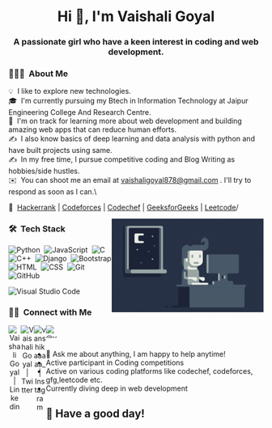 
<h1 align="center">Hi 👋, I'm Vaishali Goyal</h1>
<h3 align="center">A passionate girl who have a keen interest in coding and web development.</h3>


<!-- ## 👋 &nbsp;Hey there! I'm Aditya -->

### 👨🏻‍💻 &nbsp;About Me

💡 &nbsp;I like to explore new technologies.\
🎓 &nbsp;I'm currently pursuing my Btech in Information Technology at Jaipur Engineering College And Research Centre.\
🌱 &nbsp;I'm on track for learning more about web development and building amazing web apps that can reduce human efforts.\
✍️ &nbsp;I also know basics of deep learning and data analysis with python and have built projects using same.\
✍️ &nbsp;In my free time, I pursue competitive coding and Blog Writing as hobbies/side hustles.\
✉️ &nbsp;You can shoot me an email at vaishaligoyal878@gmail.com . I'll try to respond as soon as I can.\
<!-- 📄 &nbsp;Please have a look at my [Résumé](https://drive.google.com/file/d/1wnvbTO-SeX0WyimWcFUNgGa7kor1kiM1/view?usp=sharing) for more details about me. I'm open to feedback and suggestions!\ -->
🌱 &nbsp;[Hackerrank](https://www.hackerrank.com/vaishaligoyal878?hr_r=1) | [Codeforces](https://codeforces.com/profile/vaishaligoyal878) | [Codechef](https://www.codechef.com/users/vaishali878) | [GeeksforGeeks](https://auth.geeksforgeeks.org/user/vaishaligoyal878/practice/) | [Leetcode](https://leetcode.com/vaishaligoyal878/)/


<img alt="Night Coding" src="https://raw.githubusercontent.com/AVS1508/AVS1508/master/assets/Night-Coding.gif" align="right"/>

### 🛠 &nbsp;Tech Stack

![Python](https://img.shields.io/badge/-Python-05122A?style=flat&logo=python)&nbsp;
![JavaScript](https://img.shields.io/badge/-JavaScript-05122A?style=flat&logo=javascript)&nbsp;
![C](https://img.shields.io/badge/-C-05122A?style=flat&logo=C&logoColor=A8B9CC)&nbsp;
![C++](https://img.shields.io/badge/-C++-05122A?style=flat&logo=C%2B%2B&logoColor=00599C)&nbsp;
![Django](https://img.shields.io/badge/-Django-05122A?style=flat&logo=django&logoColor=092E20)&nbsp;
![Bootstrap](https://img.shields.io/badge/-Bootstrap-05122A?style=flat&logo=bootstrap&logoColor=563D7C)\
![HTML](https://img.shields.io/badge/-HTML-05122A?style=flat&logo=HTML5)&nbsp;
![CSS](https://img.shields.io/badge/-CSS-05122A?style=flat&logo=CSS3&logoColor=1572B6)&nbsp;
![Git](https://img.shields.io/badge/-Git-05122A?style=flat&logo=git)&nbsp;
![GitHub](https://img.shields.io/badge/-GitHub-05122A?style=flat&logo=github)&nbsp;

![Visual Studio Code](https://img.shields.io/badge/-Visual%20Studio%20Code-05122A?style=flat&logo=visual-studio-code&logoColor=007ACC)&nbsp;

<!-- 
### ⚙️ &nbsp;GitHub Analytics

<p align="center">
<a href="https://github.com/AVS1508">
  <img height="180em" src="https://github-readme-stats-eight-theta.vercel.app/api?username=AVS1508&show_icons=true&theme=algolia&include_all_commits=true&count_private=true"/>
  <img height="180em" src="https://github-readme-stats-eight-theta.vercel.app/api/top-langs/?username=AVS1508&layout=compact&langs_count=8&theme=algolia"/>
</a>
</p>
 -->
### 🤝🏻 &nbsp;Connect with Me

<p align="center">


<a href="https://www.linkedin.com/in/vaishali-goyal-6b636218a/">
    <img align="left" alt="Vaishali Goyal | Linkedin" width="24px" src="https://github.com/TheDudeThatCode/TheDudeThatCode/blob/master/Assets/Linkedin.svg" />
  </a>
   <a href="https://twitter.com/Vaishal29670197">
    <img align="left" alt="Vaishali Goyal | Twitter" width="26px" src="https://github.com/TheDudeThatCode/TheDudeThatCode/blob/master/Assets/Twitter.svg" />
</a> 

  <a href="https://instagram.com/vaishali_v.g">
    <img align="left" alt="vanshikaaaaa_ | Instagram" width="24px" src="https://github.com/TheDudeThatCode/TheDudeThatCode/blob/master/Assets/Instagram.svg" />
  </a>

<a href="https://medium.com/@vaishaligoyal878" target="blank"><img align="left" src="https://cdn.jsdelivr.net/npm/simple-icons@3.0.1/icons/medium.svg" alt="@vaishaligoyal878" height="25" width="25" /></a>     

<br>
<br>




- 💬 Ask me about anything, I am happy to help anytime!
- Active participant in Coding competitions
- Active on various coding platforms like codechef, codeforces, gfg,leetcode etc.
- Currently diving deep in web development

</p>

## :rainbow: Have a good day!
